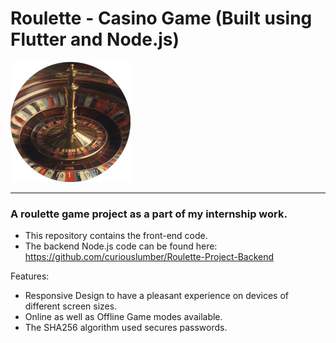 # Roulette - Casino Game (Built using Flutter and Node.js)

<img src="https://github.com/curiouslumber/Roulette-Project/blob/main/android/app/src/main/res/mipmap-xxxhdpi/ic_launcher.png" />

----
### A roulette game project as a part of my internship work.
- This repository contains the front-end code.
- The backend Node.js code can be found here: https://github.com/curiouslumber/Roulette-Project-Backend

Features:
- Responsive Design to have a pleasant experience on devices of different screen sizes.
- Online as well as Offline Game modes available.
- The SHA256 algorithm used secures passwords.
